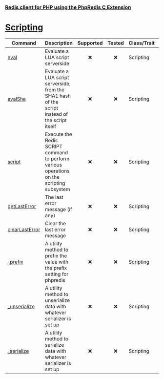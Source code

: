 ### [Redis client for PHP using the PhpRedis C Extension](../README.md)
# [Scripting](docs/scripting.md)

|Command            |Description                        |Supported  |Tested     |Class/Trait    |Method         |
|---                |---                                |:-:        |:-:        |---            |---            |
|[eval](#eval)|Evaluate a LUA script serverside|:x:|:x:|Scripting|eval|
|[evalSha](#evalSha)|Evaluate a LUA script serverside, from the SHA1 hash of the script instead of the script itself|:x:|:x:|Scripting|evalSha|
|[script](#script)|Execute the Redis SCRIPT command to perform various operations on the scripting subsystem|:x:|:x:|Scripting|script|
|[getLastError](#getLastError)|The last error message (if any)|:x:|:x:|Scripting|getLastError|
|[clearLastError](#clearLastError)|Clear the last error message|:x:|:x:|Scripting|clearLastError|
|[\_prefix](#prefix)|A utility method to prefix the value with the prefix setting for phpredis|:x:|:x:|Scripting|\_prefix|
|[\_unserialize](#unserialize)|A utility method to unserialize data with whatever serializer is set up|:x:|:x:|Scripting|\_unserialize|
|[\_serialize](#serialize)|A utility method to serialize data with whatever serializer is set up|:x:|:x:|Scripting|\_serialize|